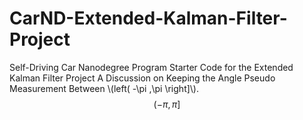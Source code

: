 # CarND-Extended-Kalman-Filter-Project
Self-Driving Car Nanodegree Program Starter Code for the Extended Kalman Filter Project
A Discussion on Keeping the Angle Pseudo Measurement Between \\(left( -\pi ,\pi  \right]\\). 
$$\left( -\pi ,\pi  \right]$$
